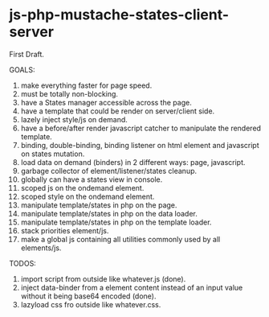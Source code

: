 # js-php-mustache-states-client-server

First Draft.

GOALS:

1. make everything faster for page speed.
2. must be totally non-blocking.
3. have a States manager accessible across the page.
4. have a template that could be render on server/client side.
5. lazely inject style/js on demand.
6. have a before/after render javascript catcher to manipulate the rendered template.
7. binding, double-binding, binding listener on html element and javascript on states mutation.
8. load data on demand (binders) in 2 different ways: page, javascript.
9. garbage collector of element/listener/states cleanup.
10. globally can have a states view in console.
11. scoped js on the ondemand element.
12. scoped style on the ondemand element.
13. manipulate template/states in php on the page.
14. manipulate template/states in php on the data loader.
15. manipulate template/states in php on the template loader.
16. stack priorities element/js.
17. make a global js containing all utilities commonly used by all elements/js.



TODOS:

1. import script from outside like whatever.js (done).
2. inject data-binder from a element content instead of an input value without it being base64 encoded (done).
3. lazyload css fro outside like whatever.css.

